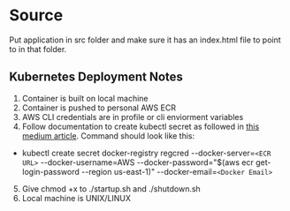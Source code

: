 # Source
Put application in src folder and make sure it has an index.html file to point to in that folder.

## Kubernetes Deployment Notes
1. Container is built on local machine 
2. Container is pushed to personal AWS ECR
3. AWS CLI credentials are in profile or cli enviorment variables
4. Follow documentation to create kubectl secret as followed in [this medium article](https://medium.com/@danieltse/pull-the-docker-image-from-aws-ecr-in-kubernetes-dc7280d74904). Command should look like this:
- kubectl create secret docker-registry regcred --docker-server=`<ECR URL>` --docker-username=AWS --docker-password="$(aws ecr get-login-password --region us-east-1)" --docker-email=`<Docker Email>`
5. Give chmod +x to ./startup.sh and ./shutdown.sh 
6. Local machine is UNIX/LINUX
